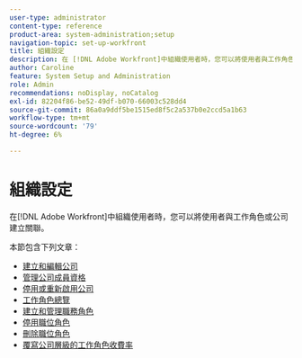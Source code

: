 ```yaml
---
user-type: administrator
content-type: reference
product-area: system-administration;setup
navigation-topic: set-up-workfront
title: 組織設定
description: 在 [!DNL Adobe Workfront]中組織使用者時，您可以將使用者與工作角色或公司建立關聯。
author: Caroline
feature: System Setup and Administration
role: Admin
recommendations: noDisplay, noCatalog
exl-id: 82204f86-be52-49df-b070-66003c528dd4
source-git-commit: 86a0a9ddf5be1515ed8f5c2a537b0e2ccd5a1b63
workflow-type: tm+mt
source-wordcount: '79'
ht-degree: 6%

---
```


# 組織設定

在[!DNL Adobe Workfront]中組織使用者時，您可以將使用者與工作角色或公司建立關聯。

本節包含下列文章：

* [建立和編輯公司](../../../administration-and-setup/set-up-workfront/organizational-setup/create-and-edit-companies.md)
* [管理公司成員資格](../../../administration-and-setup/set-up-workfront/organizational-setup/manage-company-memberships.md)
* [停用或重新啟用公司](../../../administration-and-setup/set-up-workfront/organizational-setup/deactivate-a-company.md)
* [工作角色總覽](../../../administration-and-setup/set-up-workfront/organizational-setup/job-role-overview.md)
* [建立和管理職務角色](../../../administration-and-setup/set-up-workfront/organizational-setup/create-manage-job-roles.md)
* [停用職位角色](../../../administration-and-setup/set-up-workfront/organizational-setup/deactivate-job-roles.md)
* [刪除職位角色](../../../administration-and-setup/set-up-workfront/organizational-setup/delete-job-roles.md)
* [覆寫公司層級的工作角色收費率](../../../administration-and-setup/set-up-workfront/organizational-setup/override-job-role-billing-rates-company-level.md)
